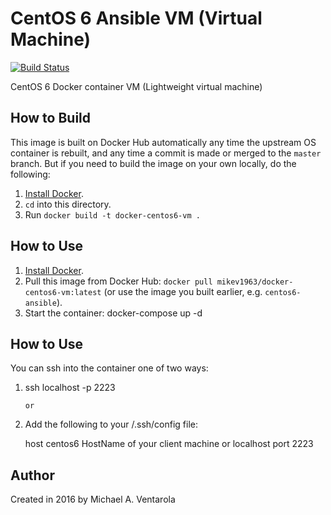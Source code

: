 # CentOS 6 Ansible VM (Virtual Machine)

[![Build Status](https://travis-ci.org/mikev1963/docker-centos6-vm.svg?branch=master)](https://travis-ci.org/mikev1963/docker-centos6-vm)

CentOS 6 Docker container VM (Lightweight virtual machine)

## How to Build

This image is built on Docker Hub automatically any time the upstream OS container is rebuilt, and any time a commit is made or merged to the `master` branch. But if you need to build the image on your own locally, do the following:

  1. [Install Docker](https://docs.docker.com/engine/installation/).
  2. `cd` into this directory.
  3. Run `docker build -t docker-centos6-vm .`

## How to Use

  1. [Install Docker](https://docs.docker.com/engine/installation/).
  2. Pull this image from Docker Hub: `docker pull mikev1963/docker-centos6-vm:latest` (or use the image you built earlier, e.g. `centos6-ansible`).
  4. Start the container:
     docker-compose up -d

## How to Use

You can ssh into the container one of two ways:
  1. ssh localhost -p 2223

         or

  2. Add the following to your <userid>/.ssh/config file:

     host centos6
     HostName <hostname> of your client machine or localhost
     port 2223

## Author

Created in 2016 by Michael A. Ventarola
